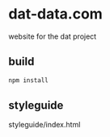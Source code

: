 dat-data.com
============

website for the dat project

## build
```bash
npm install
```

## styleguide
styleguide/index.html